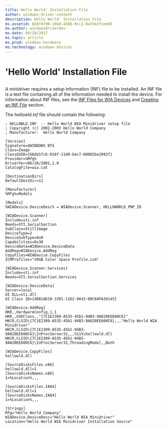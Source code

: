 ```yaml
---
title: Hello World' Installation File
author: windows-driver-content
description: Hello World' Installation File
ms.assetid: 826f4f99-16bd-4586-9cc1-0afde2fcee65
ms.author: windowsdriverdev
ms.date: 04/20/2017
ms.topic: article
ms.prod: windows-hardware
ms.technology: windows-devices
---
```


# 'Hello World' Installation File


## <a href="" id="ddk--hello-world-installation-file-si"></a>


A minidriver requires a setup information (INF) file to be installed. An INF file is a text file containing all of the information needed to install the device. For information about INF files, see the [INF Files for WIA Devices](inf-files-for-wia-devices.md) and [Creating an INF File](https://msdn.microsoft.com/library/windows/hardware/ff549520) section.

The *hellowld.inf* file should contain the following:

```
; HELLOWLD.INF  -- Hello World WIA Minidriver setup file
; Copyright (c) 2002-2003 Hello World Company
; Manufacturer:  Hello World Company

[Version]
Signature=$WINDOWS NT$
Class=Image
ClassGUID={6bdd1fc6-810f-11d0-bec7-08002be2092f}
Provider=%Mfg%
DriverVer=06/26/2001,1.0
CatalogFile=wia.cat

[DestinationDirs]
DefaultDestDir=11

[Manufacturer]
%Mfg%=Models

[Models]
%WIADevice.DeviceDesc% = WIADevice.Scanner, HELLOWORLD_PNP_ID

[WIADevice.Scanner]
Include=sti.inf
Needs=STI.SerialSection
SubClass=StillImage
DeviceType=2
DeviceSubType=0x0
Capabilities=0x30
DeviceData=WIADevice.DeviceData
AddReg=WIADevice.AddReg
CopyFiles=WIADevice.CopyFiles
ICMProfiles="sRGB Color Space Profile.icm"

[WIADevice.Scanner.Services]
Include=sti.inf
Needs=STI.SerialSection.Services

[WIADevice.DeviceData]
Server=local
UI DLL=sti.dll
UI Class ID={4DB1AD10-3391-11D2-9A33-00C04FA36145}

[WIADevice.AddReg]
HKR,,HardwareConfig,1,1
HKR,,USDClass,,"{7C1E2309-A535-45b1-94B3-9A020EE600C6}"
HKCR,CLSID\{7C1E2309-A535-45b1-94B3-9A020EE600C6},,,"Hello World WIA Minidriver"
HKCR,CLSID\{7C1E2309-A535-45b1-94B3-9A020EE600C6}\InProcServer32,,,%11%\hellowld.dll
HKCR,CLSID\{7C1E2309-A535-45b1-94B3-9A020EE600C6}\InProcServer32,ThreadingModel,,Both

[WIADevice.CopyFiles]
hellowld.dll

[SourceDisksFiles.x86]
hellowld.dll=1
[SourceDisksNames.x86]
1=%Location%,,,

[SourceDisksFiles.IA64]
hellowld.dll=1
[SourceDisksNames.IA64]
1=%Location%,,,

[Strings]
Mfg="Hello World Company"
WIADevice.DeviceDesc="Hello World WIA Minidriver"
Location="Hello World WIA Minidriver Installation Source"
```

 

 




